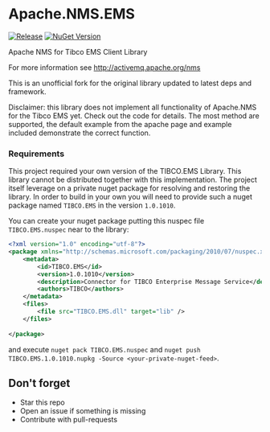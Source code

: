 # Apache.NMS.EMS 

[![Release](https://github.com/fbarresi/activemq-nms-ems/actions/workflows/release.yml/badge.svg)](https://github.com/fbarresi/activemq-nms-ems/actions/workflows/release.yml)
[![NuGet Version](https://img.shields.io/nuget/vpre/Unofficial.Apache.NMS.EMS)](https://www.nuget.org/packages/Unofficial.Apache.NMS.EMS/)

Apache NMS for Tibco EMS Client Library

For more information see http://activemq.apache.org/nms

This is an unofficial fork for the original library updated to latest deps and framework.

Disclaimer: this library does not implement all functionality of Apache.NMS for the Tibco EMS yet.
Check out the code for details. 
The most method are supported, the default example from the apache page and example included demonstrate the correct function. 

### Requirements

This project required your own version of the TIBCO.EMS Library.
This library cannot be distributed together with this implementation. 
The project itself leverage on a private nuget package for resolving and restoring the library. 
In order to build in your own you will need to provide such a nuget package named `TIBCO.EMS` in the version `1.0.1010`.

You can create your nuget package putting this nuspec file `TIBCO.EMS.nuspec` near to the library:

````xml
<?xml version="1.0" encoding="utf-8"?>
<package xmlns="http://schemas.microsoft.com/packaging/2010/07/nuspec.xsd">
    <metadata>
        <id>TIBCO.EMS</id>
        <version>1.0.1010</version>
        <description>Connector for TIBCO Enterprise Message Service</description>
        <authors>TIBCO</authors>    
    </metadata>
    <files>
        <file src="TIBCO.EMS.dll" target="lib" />
    </files>
    
</package>
````
and execute `nuget pack TIBCO.EMS.nuspec` and 
`nuget push TIBCO.EMS.1.0.1010.nupkg -Source <your-private-nuget-feed>`.


## Don't forget

- Star this repo
- Open an issue if something is missing
- Contribute with pull-requests